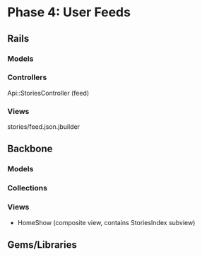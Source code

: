 # Phase 4: User Feeds

## Rails
### Models

### Controllers
Api::StoriesController (feed)

### Views
stories/feed.json.jbuilder

## Backbone
### Models

### Collections

### Views
* HomeShow (composite view, contains StoriesIndex subview)

## Gems/Libraries

